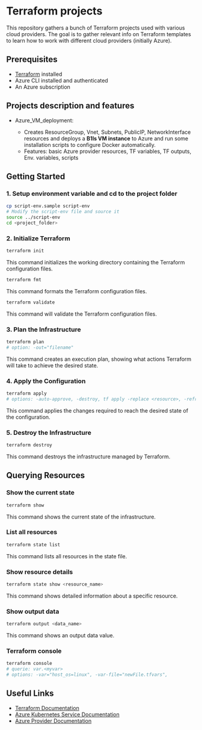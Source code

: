 # Terraform projects

This repository gathers a bunch of Terraform projects used with various cloud providers.
The goal is to gather relevant info on Terraform templates to learn how to work with different cloud providers (initially Azure).

## Prerequisites

- [Terraform](https://www.terraform.io/downloads.html) installed
- Azure CLI installed and authenticated
- An Azure subscription

## Projects description and features

- Azure_VM_deployment:

  - Creates ResourceGroup, Vnet, Subnets, PublicIP, NetworkInterface resources and deploys a **B1ls VM instance** to Azure and run some installation scripts to configure Docker automatically.
  - Features: basic Azure provider resources, TF variables, TF outputs, Env. variables, scripts

## Getting Started

### 1. Setup environment variable and cd to the project folder

```sh
cp script-env.sample script-env
# Modify the script-env file and source it
source ../script-env
cd <project_folder>
```

### 2. Initialize Terraform

```sh
terraform init
```

This command initializes the working directory containing the Terraform configuration files.

```sh
terraform fmt
```

This command formats the Terraform configuration files.

```sh
terraform validate
```

This command will validate the Terraform configuration files.

### 3. Plan the Infrastructure

```sh
terraform plan
# option: -out="filename"
```

This command creates an execution plan, showing what actions Terraform will take to achieve the desired state.

### 4. Apply the Configuration

```sh
terraform apply
# options: -auto-approve, -destroy, tf apply -replace <resource>, -refresh-only
```

This command applies the changes required to reach the desired state of the configuration.

### 5. Destroy the Infrastructure

```sh
terraform destroy
```

This command destroys the infrastructure managed by Terraform.

## Querying Resources

### Show the current state

```sh
terraform show
```

This command shows the current state of the infrastructure.

### List all resources

```sh
terraform state list
```

This command lists all resources in the state file.

### Show resource details

```sh
terraform state show <resource_name>
```

This command shows detailed information about a specific resource.

### Show output data

```sh
terraform output <data_name>
```

This command shows an output data value.

### Terraform console

```sh
terraform console
# querie: var.<myvar>
# options: -var="host_os=linux", -var-file="newFile.tfvars",
```

## Useful Links

- [Terraform Documentation](https://www.terraform.io/docs)
- [Azure Kubernetes Service Documentation](https://docs.microsoft.com/en-us/azure/aks/)
- [Azure Provider Documentation](https://registry.terraform.io/providers/hashicorp/azurerm/latest/docs)
